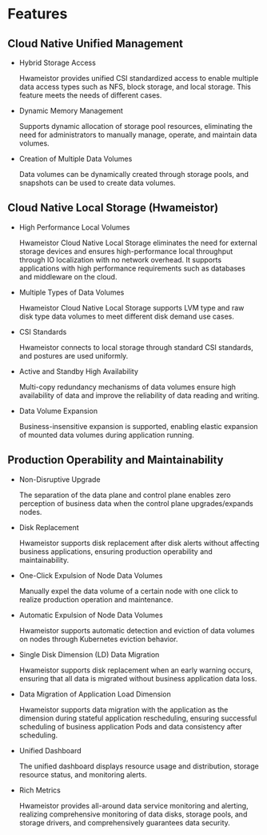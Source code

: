 # Features

## Cloud Native Unified Management

- Hybrid Storage Access
   
    Hwameistor provides unified CSI standardized access to enable multiple data access types such as NFS, block storage, and local storage. This feature meets the needs of different cases.

- Dynamic Memory Management

    Supports dynamic allocation of storage pool resources, eliminating the need for administrators to manually manage, operate, and maintain data volumes.

- Creation of Multiple Data Volumes

    Data volumes can be dynamically created through storage pools, and snapshots can be used to create data volumes.

## Cloud Native Local Storage (Hwameistor)

- High Performance Local Volumes

    Hwameistor Cloud Native Local Storage eliminates the need for external storage devices and ensures high-performance local throughput through IO localization with no network overhead. It supports applications with high performance requirements such as databases and middleware on the cloud.

- Multiple Types of Data Volumes

    Hwameistor Cloud Native Local Storage supports LVM type and raw disk type data volumes to meet different disk demand use cases.

- CSI Standards
   
    Hwameistor connects to local storage through standard CSI standards, and postures are used uniformly.

- Active and Standby High Availability

    Multi-copy redundancy mechanisms of data volumes ensure high availability of data and improve the reliability of data reading and writing.

- Data Volume Expansion

    Business-insensitive expansion is supported, enabling elastic expansion of mounted data volumes during application running.

## Production Operability and Maintainability

- Non-Disruptive Upgrade

    The separation of the data plane and control plane enables zero perception of business data when the control plane upgrades/expands nodes.

- Disk Replacement

    Hwameistor supports disk replacement after disk alerts without affecting business applications, ensuring production operability and maintainability.

- One-Click Expulsion of Node Data Volumes

    Manually expel the data volume of a certain node with one click to realize production operation and maintenance.

- Automatic Expulsion of Node Data Volumes

    Hwameistor supports automatic detection and eviction of data volumes on nodes through Kubernetes eviction behavior.

- Single Disk Dimension (LD) Data Migration

    Hwameistor supports disk replacement when an early warning occurs, ensuring that all data is migrated without business application data loss.

- Data Migration of Application Load Dimension

    Hwameistor supports data migration with the application as the dimension during stateful application rescheduling, ensuring successful scheduling of business application Pods and data consistency after scheduling.

- Unified Dashboard

    The unified dashboard displays resource usage and distribution, storage resource status, and monitoring alerts.

- Rich Metrics

    Hwameistor provides all-around data service monitoring and alerting, realizing comprehensive monitoring of data disks, storage pools, and storage drivers, and comprehensively guarantees data security.
